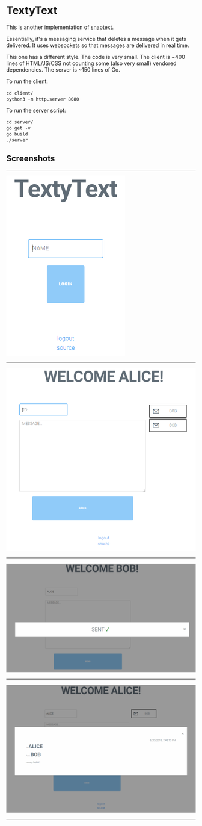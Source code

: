 # TextyText

This is another implementation of [snaptext](https://github.com/schollz/snaptext).

Essentially, it's a messaging service that deletes a message when it gets delivered.
It uses websockets so that messages are delivered in real time.

This one has a different style. The code is very small. The client is ~400 lines of HTML/JS/CSS
not counting some (also very small) vendored dependencies. The server is ~150 lines of Go.

To run the client:

```
cd client/
python3 -m http.server 8080
```

To run the server script:

```
cd server/
go get -v
go build
./server
```

## Screenshots

---

![sample image 1](screenshots/Capture.PNG)

---

![sample image 2](screenshots/Capture2.PNG)

---

![sample image 2](screenshots/Capture3.PNG)

---

![sample image 2](screenshots/Capture4.PNG)

---
